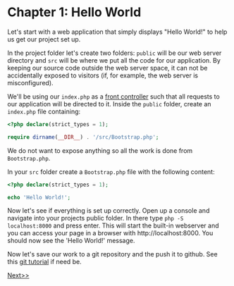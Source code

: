 # Chapter 1: Hello World

Let's start with a web application that simply displays "Hello World!" to help us get
our project set up.

In the project folder let's create two folders:  `public` will be
our web server directory and `src` will be where we put all the code for our
application.  By keeping our source code outside the web server space, it can not
be accidentally exposed to visitors (if, for example, the web server is misconfigured).

We'll be using our `index.php` as a [front controller](http://en.wikipedia.org/wiki/Front_Controller_pattern)
such that all requests to our application will be directed to it.  Inside the `public`
folder, create an `index.php` file containing:
```php
<?php declare(strict_types = 1);

require dirname(__DIR__) . '/src/Bootstrap.php';
```
We do not want to expose anything so all the work is done from `Bootstrap.php`.

In your `src` folder create a `Bootstrap.php` file with the following content:
```php
<?php declare(strict_types = 1);

echo 'Hello World!';
```

Now let's see if everything is set up correctly. Open up a console and navigate
into your projects public folder. In there type `php -S localhost:8000` and
press enter. This will start the built-in webserver and you can access your page
in a browser with http://localhost:8000. You should now see the 'Hello World!'
message.

Now let's save our work to a git repository and the push it to github. See this
[git tutorial](http://kbroman.org/github_tutorial/pages/init.html) if need be.


[Next>>](../Chapter02)
